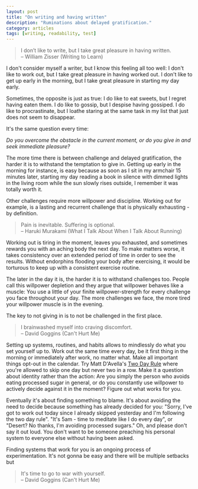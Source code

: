 ```yaml
---
layout: post
title: "On writing and having written"
description: "Ruminations about delayed gratification."
category: articles
tags: [writing, readability, test]
---
```

<!--- Recently, I came across a quote that immediately stood out to me:  -->

> I don’t like to write, but I take great pleasure in having written. <br>
> – William Zisser (Writing to Learn)

I don't consider myself a writer, but I know this feeling all too well:
I don't like to work out, but I take great pleasure in having worked out.
I don't like to get up early in the morning, but I take great pleasure in starting my day early.

Sometimes, the opposite is just as true:
I do like to eat sweets, but I regret having eaten them.
I do like to gossip, but I despise having gossiped.
I do like to procrastinate, but I loathe staring at the same task in my list that just does not seem to disappear.

It's the same question every time:

*Do you overcome the obstacle in the current moment, or do you give in and seek immediate pleasure?*

The more time there is between challenge and delayed gratification, the harder it is to withstand the temptation to give in.
Getting up early in the morning for instance, is easy because as soon as I sit in my armchair 15 minutes later, starting my day reading a book in silence with dimmed lights in the living room while the sun slowly rises outside, I remember it was totally worth it.

Other challenges require more willpower and discipline.
Working out for example, is a lasting and recurrent challenge that is physically exhausting - by definition.

> Pain is inevitable. Suffering is optional. <br>
> – Haruki Murakami (What I Talk About When I Talk About Running)

Working out is tiring in the moment, leaves you exhausted, and sometimes rewards you with an aching body the next day.
To make matters worse, it takes consistency over an extended period of time in order to see the results.
Without endorphins flooding your body after exercising, it would be torturous to keep up with a consistent exercise routine.

The later in the day it is, the harder it is to withstand challenges too.
People call this willpower depletion and they argue that willpower behaves like a muscle:
You use a little of your finite willpower-strength for every challenge you face throughout your day.
The more challenges we face, the more tired your willpower muscle is in the evening.

The key to not giving in is to not be challenged in the first place.
> I brainwashed myself into craving discomfort. <br>
> – David Goggins (Can't Hurt Me)

Setting up systems, routines, and habits allows to mindlessly do what you set yourself up to.
Work out the same time every day, be it first thing in the morning or immediately after work, no matter what.
Make all important things opt-out in the calendar.
Try Matt D'Avella's [Two Day Rule](https://www.youtube.com/watch?v=bfLHTLQZ5nc) where you're allowed to skip one day but never two in a row.
Make it a question about identity rather than the action:
Are you simply the person who avoids eating processed sugar in general, or do you constantly use willpower to actively decide against it in the moment? 
Figure out what works for you.

Eventually it's about finding something to blame.
It's about avoiding the need to decide because something has already decided for you:
"Sorry, I've got to work out today since I already skipped yesterday and I'm following the two day rule".
"It's 5am - time to meditate like I do every day", or "Desert? No thanks, I'm avoiding processed sugars."
Oh, and please don't say it out loud. 
You don't want to be someone preaching his personal system to everyone else without having been asked.

Finding systems that work for you is an ongoing process of experimentation.
It's not gonna be easy and there will be multiple setbacks but

> It's time to go to war with yourself. <br>
> – David Goggins (Can't Hurt Me)


